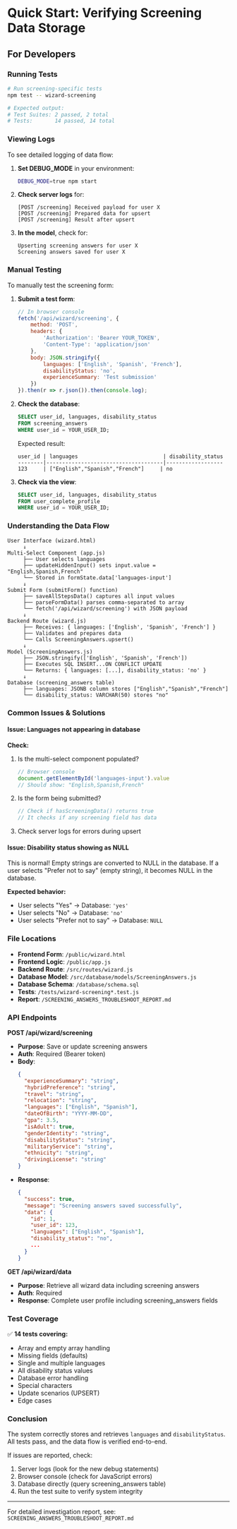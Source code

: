 # Quick Start: Verifying Screening Data Storage

## For Developers

### Running Tests

```bash
# Run screening-specific tests
npm test -- wizard-screening

# Expected output:
# Test Suites: 2 passed, 2 total
# Tests:       14 passed, 14 total
```

### Viewing Logs

To see detailed logging of data flow:

1. **Set DEBUG_MODE** in your environment:
   ```bash
   DEBUG_MODE=true npm start
   ```

2. **Check server logs** for:
   ```
   [POST /screening] Received payload for user X
   [POST /screening] Prepared data for upsert
   [POST /screening] Result after upsert
   ```

3. **In the model**, check for:
   ```
   Upserting screening answers for user X
   Screening answers saved for user X
   ```

### Manual Testing

To manually test the screening form:

1. **Submit a test form**:
   ```javascript
   // In browser console
   fetch('/api/wizard/screening', {
       method: 'POST',
       headers: {
           'Authorization': 'Bearer YOUR_TOKEN',
           'Content-Type': 'application/json'
       },
       body: JSON.stringify({
           languages: ['English', 'Spanish', 'French'],
           disabilityStatus: 'no',
           experienceSummary: 'Test submission'
       })
   }).then(r => r.json()).then(console.log);
   ```

2. **Check the database**:
   ```sql
   SELECT user_id, languages, disability_status 
   FROM screening_answers 
   WHERE user_id = YOUR_USER_ID;
   ```

   Expected result:
   ```
   user_id | languages                           | disability_status
   --------|-------------------------------------|------------------
   123     | ["English","Spanish","French"]     | no
   ```

3. **Check via the view**:
   ```sql
   SELECT user_id, languages, disability_status 
   FROM user_complete_profile 
   WHERE user_id = YOUR_USER_ID;
   ```

### Understanding the Data Flow

```
User Interface (wizard.html)
     ↓
Multi-Select Component (app.js)
     ├── User selects languages
     ├── updateHiddenInput() sets input.value = "English,Spanish,French"
     └── Stored in formState.data['languages-input']
     ↓
Submit Form (submitForm() function)
     ├── saveAllStepsData() captures all input values
     ├── parseFormData() parses comma-separated to array
     └── fetch('/api/wizard/screening') with JSON payload
     ↓
Backend Route (wizard.js)
     ├── Receives: { languages: ['English', 'Spanish', 'French'] }
     ├── Validates and prepares data
     └── Calls ScreeningAnswers.upsert()
     ↓
Model (ScreeningAnswers.js)
     ├── JSON.stringify(['English', 'Spanish', 'French'])
     ├── Executes SQL INSERT...ON CONFLICT UPDATE
     └── Returns: { languages: [...], disability_status: 'no' }
     ↓
Database (screening_answers table)
     ├── languages: JSONB column stores ["English","Spanish","French"]
     └── disability_status: VARCHAR(50) stores "no"
```

### Common Issues & Solutions

#### Issue: Languages not appearing in database

**Check:**
1. Is the multi-select component populated?
   ```javascript
   // Browser console
   document.getElementById('languages-input').value
   // Should show: "English,Spanish,French"
   ```

2. Is the form being submitted?
   ```javascript
   // Check if hasScreeningData() returns true
   // It checks if any screening field has data
   ```

3. Check server logs for errors during upsert

#### Issue: Disability status showing as NULL

This is normal! Empty strings are converted to NULL in the database. If a user selects "Prefer not to say" (empty string), it becomes NULL in the database.

**Expected behavior:**
- User selects "Yes" → Database: `'yes'`
- User selects "No" → Database: `'no'`
- User selects "Prefer not to say" → Database: `NULL`

### File Locations

- **Frontend Form**: `/public/wizard.html`
- **Frontend Logic**: `/public/app.js`
- **Backend Route**: `/src/routes/wizard.js`
- **Database Model**: `/src/database/models/ScreeningAnswers.js`
- **Database Schema**: `/database/schema.sql`
- **Tests**: `/tests/wizard-screening*.test.js`
- **Report**: `/SCREENING_ANSWERS_TROUBLESHOOT_REPORT.md`

### API Endpoints

**POST /api/wizard/screening**
- **Purpose**: Save or update screening answers
- **Auth**: Required (Bearer token)
- **Body**:
  ```json
  {
    "experienceSummary": "string",
    "hybridPreference": "string",
    "travel": "string",
    "relocation": "string",
    "languages": ["English", "Spanish"],
    "dateOfBirth": "YYYY-MM-DD",
    "gpa": 3.5,
    "isAdult": true,
    "genderIdentity": "string",
    "disabilityStatus": "string",
    "militaryService": "string",
    "ethnicity": "string",
    "drivingLicense": "string"
  }
  ```
- **Response**:
  ```json
  {
    "success": true,
    "message": "Screening answers saved successfully",
    "data": {
      "id": 1,
      "user_id": 123,
      "languages": ["English", "Spanish"],
      "disability_status": "no",
      ...
    }
  }
  ```

**GET /api/wizard/data**
- **Purpose**: Retrieve all wizard data including screening answers
- **Auth**: Required
- **Response**: Complete user profile including screening_answers fields

### Test Coverage

✅ **14 tests covering:**
- Array and empty array handling
- Missing fields (defaults)
- Single and multiple languages
- All disability status values
- Database error handling
- Special characters
- Update scenarios (UPSERT)
- Edge cases

### Conclusion

The system correctly stores and retrieves `languages` and `disabilityStatus`. All tests pass, and the data flow is verified end-to-end.

If issues are reported, check:
1. Server logs (look for the new debug statements)
2. Browser console (check for JavaScript errors)
3. Database directly (query screening_answers table)
4. Run the test suite to verify system integrity

---

For detailed investigation report, see: `SCREENING_ANSWERS_TROUBLESHOOT_REPORT.md`
